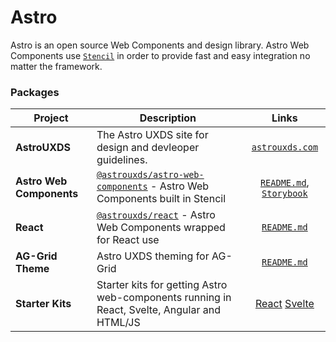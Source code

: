 # Astro

Astro is an open source Web Components and design library.
Astro Web Components use [`Stencil`](https://stenciljs.com) in order to provide fast and easy integration no matter the framework.

### Packages

| Project                  | Description                                                                                                                                |                                                      Links                                                      |
| ------------------------ | ------------------------------------------------------------------------------------------------------------------------------------------ | :-------------------------------------------------------------------------------------------------------------: |
| **AstroUXDS**            | The Astro UXDS site for design and devleoper guidelines.                                                                                   |                                    [`astrouxds.com`](https://astrouxds.com)                                     |
| **Astro Web Components** | [`@astrouxds/astro-web-components`](https://www.npmjs.com/package/@astrouxds/astro-web-components) - Astro Web Components built in Stencil |       [`README.md`](packages/web-components/README.md), [`Storybook`](https://astro-stencil.netlify.app/)       |
| **React**                | [`@astrouxds/react`](https://www.npmjs.com/package/@astrouxds/react) - Astro Web Components wrapped for React use                          |                                     [`README.md`](packages/react/README.md)                                     |
| **AG-Grid Theme**        | Astro UXDS theming for AG-Grid                                                                                                             |                                 [`README.md`](packages/ag-grid-theme/README.md)                                 |
| **Starter Kits**         | Starter kits for getting Astro web-components running in React, Svelte, Angular and HTML/JS                                                | [React](packages/starter-kits/react-starter/README.md) [Svelte](packages/starter-kits/svelte-starter/README.md) |
